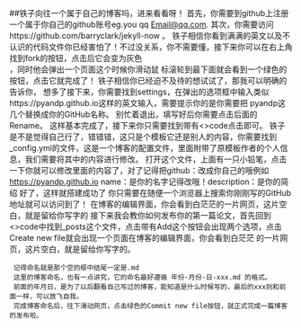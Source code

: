 
##铁子向往一个属于自己的博客吗，进来看看呀！
     首先，你需要到github上注册一个属于你自己的github账号eg.you qq Email@qq.com.
     其次，你需要访问https://github.com/barryclark/jekyll-now 。
     铁子相信你看到满满的英文以及不认识的代码文件你已经害怕了！不过没关系，你不需要懂，接下来你可以在右上角找到fork的按钮，点击后它会变为灰色<br>，同时他会弹出一个页面这个时候你滑动鼠      标滚轮到最下面就会看到一个绿色的按钮，点击它就完成了！
     铁子相信你已经迫不及待的想试试了，那我可以明确的告诉你， 想多了接下来，你需要找到settings，在弹出的选项框中输入类似https://pyandp.github.io这样的英文输入，需要提示你的是你需要把      pyandp这几个替换成你的GitHub名称。
     别忙着退出，填写好后你需要点击后面的Rename。
     这样基本完成了，接下来你只需要找到带有<>code点击即可。
     铁子是不是觉得自己行了，错错错，这只是个模板它还是别人的内容，你需要找到_config.yml的文件，这是一个博客的配置文件，里面附带了原模板作者的个人信息，我们需要将其中的内容进行修改。
     打开这个文件，上面有一只小铅笔，点击一下你就可以修改里面的内容了，对了记得把github：改成你自己的哦例如 https://pyandp.github.io
     name：是你的名字记得改哦！description：是你的简绍
     好了，这样就搭建成功了
     你只需要在随便一个浏览器上搜索你刚刚写的GitHub地址就可以访问到了！
     在博客的编辑界面，你会看到白茫茫的一片网页，这片空白，就是留给你写字的
     接下来我会教你如何发布你的第一篇论文，首先回到<>code中找到_posts这个文件，点击带有Add这个按钮会出现两个选项，点击Create new file就会出现一个页面在博客的编辑界面，你会看到白茫茫      的一片网页，这片空白，就是留给你写字的。

     记得命名就是那个空的框中结尾一定是.md
     这里的博客命名，也有一点讲究，它的命名最好遵循 年份-月份-日-xxx.md 的格式。
     前面的年月日，是为了以后翻看自己写过的博客，能知道是什么时候写的，最后的xxx则和前面一样，可以放飞自我。
     完成博客命名后，往下滑动网页，点击绿色的Commit new file按钮，就正式完成一篇博客的发布啦。

